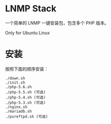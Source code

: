 # LNMP Stack

一个简单的 LNMP 一键安装包，包含多个 PHP 版本。

Only for Ubuntu Linux

# 安装

按照下面的顺序安装：

    ./down.sh
    ./init.sh
    ./php-5.6.sh
    ./php-5.5.sh (可选)
    ./php-5.4.sh (可选)
    ./php-5.3.sh (可选)
    ./nginx.sh
    ./mariadb.sh
    ./pureftpd.sh (可选)
